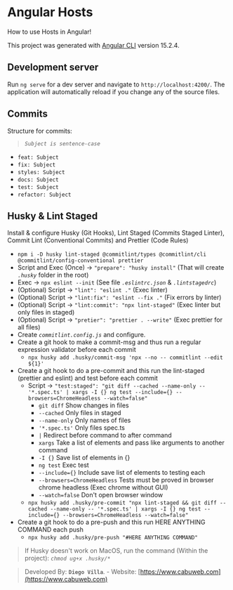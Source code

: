 # Angular Hosts

How to use Hosts in Angular!

This project was generated with [Angular CLI](https://github.com/angular/angular-cli) version 15.2.4.

## Development server

Run `ng serve` for a dev server and navigate to `http://localhost:4200/`. The application will automatically reload if you change any of the source files.

## Commits

Structure for commits:

> _`Subject is sentence-case`_ 

- `feat: Subject`
- `fix: Subject`
- `styles: Subject`
- `docs: Subject`
- `test: Subject`
- `refactor: Subject`

## Husky & Lint Staged

Install & configure Husky (Git Hooks), Lint Staged (Commits Staged Linter), Commit Lint (Conventional Commits) and Prettier (Code Rules)

- `npm i -D husky lint-staged @commitlint/types @commitlint/cli @commitlint/config-conventional prettier`
- Script and Exec (Once) -> `"prepare": "husky install"` (That will create _`.husky`_ folder in the root)
- Exec -> `npx eslint --init` (See file _`.eslintrc.json`_ & _`.lintstagedrc`_)
- (Optional) Script -> `"lint": "eslint ."` (Exec linter)
- (Optional) Script -> `"lint:fix": "eslint --fix ."` (Fix errors by linter)
- (Optional) Script -> `"lint:commit": "npx lint-staged"` (Exec linter but only files in staged)
- (Optional) Script -> `"pretier": "prettier . --write"` (Exec prettier for all files)
- Create _`commitlint.config.js`_ and configure.
- Create a git hook to make a commit-msg and thus run a regular expression validator before each commit
  - `npx husky add .husky/commit-msg 'npx --no -- commitlint --edit ${1}'`
- Create a git hook to do a pre-commit and this run the lint-staged (prettier and eslint) and test before each commit
  - Script -> `"test:staged": "git diff --cached --name-only -- '*.spec.ts' | xargs -I {} ng test --include={} --browsers=ChromeHeadless --watch=false"`
    - `git diff` Show changes in files
    - `--cached` Only files in staged
    - `--name-only` Only names of files
    - `'*.spec.ts'` Only files spec.ts
    - `|` Redirect before command to after command
    - `xargs` Take a list of elements and pass like arguments to another command
    - `-I {}` Save list of elements in {}
    - `ng test` Exec test
    - `--include={}` Include save list of elements to testing each
    - `--browsers=ChromeHeadless` Tests must be proved in browser chrome headless (Exec chrome without GUI)
    - `--watch=false` Don't open browser window
  - `npx husky add .husky/pre-commit "npx lint-staged && git diff --cached --name-only -- '*.spec.ts' | xargs -I {} ng test --include={} --browsers=ChromeHeadless --watch=false"`
- Create a git hook to do a pre-push and this run HERE ANYTHING COMMAND each push
  - `npx husky add .husky/pre-push "#HERE ANYTHING COMMAND"`

> If Husky doesn't work on MacOS, run the command (Within the project): _`chmod ug+x .husky/*`_


> Developed By: __`Diego Villa`__. - Website: [https://www.cabuweb.com](https://www.cabuweb.com)